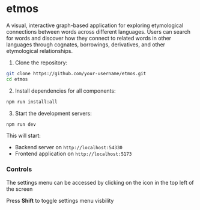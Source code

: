 # etmos

A visual, interactive graph-based application for exploring etymological connections between words across different languages. Users can search for words and discover how they connect to related words in other languages through cognates, borrowings, derivatives, and other etymological relationships.

1. Clone the repository:
```bash
git clone https://github.com/your-username/etmos.git
cd etmos
```

2. Install dependencies for all components:
```bash
npm run install:all
```

3. Start the development servers:
```bash
npm run dev
```

This will start:
- Backend server on `http://localhost:54330`
- Frontend application on `http://localhost:5173`

### Controls

The settings menu can be accessed by clicking on the icon in the top left of the screen

Press **Shift** to toggle settings menu visbility

